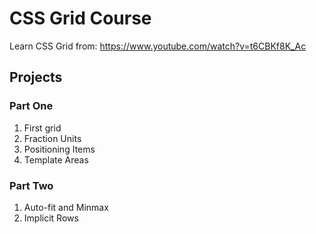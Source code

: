 # CSS Grid Course

Learn CSS Grid from: https://www.youtube.com/watch?v=t6CBKf8K_Ac

## Projects
### Part One
1. First grid
2. Fraction Units
3. Positioning Items
4. Template Areas

### Part Two
1. Auto-fit and Minmax
2. Implicit Rows
